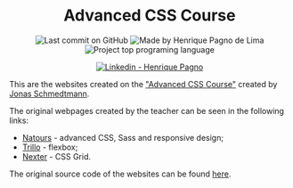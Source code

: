 <h1 align="center">
   Advanced CSS Course
</h1>

<p align="center">
<img alt="Last commit on GitHub" src="https://img.shields.io/github/last-commit/henriquepagno/advanced-css-course?color=7159C1">
<img alt="Made by Henrique Pagno de Lima" src="https://img.shields.io/badge/made%20by-Henrique Pagno de Lima-%20?color=7159C1">
<img alt="Project top programing language" src="https://img.shields.io/github/languages/top/henriquepagno/advanced-css-course?color=7159C1">
</p>
<p align="center">
  <a href="https://www.linkedin.com/in/henrique-pagno-de-lima/?locale=en_US" target="_blank" >
    <img alt="Linkedin - Henrique Pagno" src="https://img.shields.io/badge/Linkedin--%23F8952D?style=social&logo=linkedin">
  </a>
</p>

This are the websites created on the ["Advanced CSS Course"](https://www.udemy.com/course/advanced-css-and-sass/) created by [Jonas Schmedtmann](https://www.udemy.com/user/jonasschmedtmann/).
  
The original webpages created by the teacher can be seen in the following links:
  - [Natours](https://natours.netlify.com) - advanced CSS, Sass and responsive design;</li>
  - [Trillo](http://trillo.netlify.com/) - flexbox;
  - [Nexter](https://nexter.netlify.com/) - CSS Grid.

The original source code of the websites can be found [here](https://github.com/jonasschmedtmann/advanced-css-course).
